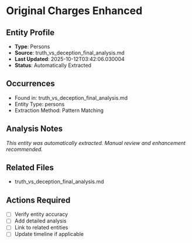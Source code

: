 # Original Charges Enhanced

## Entity Profile
- **Type**: Persons
- **Source**: truth_vs_deception_final_analysis.md
- **Last Updated**: 2025-10-12T03:42:06.030004
- **Status**: Automatically Extracted

## Occurrences
- Found in: truth_vs_deception_final_analysis.md
- Entity Type: persons
- Extraction Method: Pattern Matching

## Analysis Notes
*This entity was automatically extracted. Manual review and enhancement recommended.*

## Related Files
- truth_vs_deception_final_analysis.md

## Actions Required
- [ ] Verify entity accuracy
- [ ] Add detailed analysis
- [ ] Link to related entities
- [ ] Update timeline if applicable
